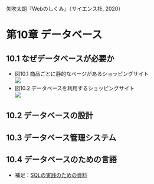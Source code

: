 矢吹太朗『Webのしくみ』（サイエンス社, 2020）

# 第10章 データベース

## 10.1 なぜデータベースが必要か

- 図10.1 商品ごとに静的なページがあるショッピングサイト<br>![](figures/10-1.svg)
- 図10.2 データベースを利用するショッピングサイト<br>![](figures/10-2.svg)

## 10.2 データベースの設計

## 10.3 データベース管理システム

## 10.4 データベースのための言語

- 補足：[SQLの実践のための資料](10.4-SQL.ipynb)

